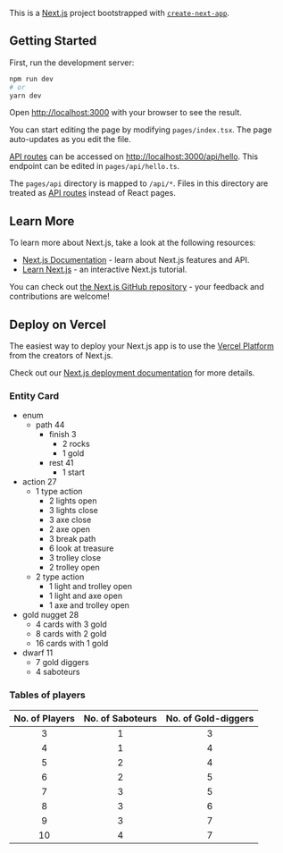 This is a [Next.js](https://nextjs.org/) project bootstrapped with [`create-next-app`](https://github.com/vercel/next.js/tree/canary/packages/create-next-app).

## Getting Started

First, run the development server:

```bash
npm run dev
# or
yarn dev
```

Open [http://localhost:3000](http://localhost:3000) with your browser to see the result.

You can start editing the page by modifying `pages/index.tsx`. The page auto-updates as you edit the file.

[API routes](https://nextjs.org/docs/api-routes/introduction) can be accessed on [http://localhost:3000/api/hello](http://localhost:3000/api/hello). This endpoint can be edited in `pages/api/hello.ts`.

The `pages/api` directory is mapped to `/api/*`. Files in this directory are treated as [API routes](https://nextjs.org/docs/api-routes/introduction) instead of React pages.

## Learn More

To learn more about Next.js, take a look at the following resources:

- [Next.js Documentation](https://nextjs.org/docs) - learn about Next.js features and API.
- [Learn Next.js](https://nextjs.org/learn) - an interactive Next.js tutorial.

You can check out [the Next.js GitHub repository](https://github.com/vercel/next.js/) - your feedback and contributions are welcome!

## Deploy on Vercel

The easiest way to deploy your Next.js app is to use the [Vercel Platform](https://vercel.com/new?utm_medium=default-template&filter=next.js&utm_source=create-next-app&utm_campaign=create-next-app-readme) from the creators of Next.js.

Check out our [Next.js deployment documentation](https://nextjs.org/docs/deployment) for more details.

### Entity Card
- enum
    - path 44
        - finish 3
            - 2 rocks
            - 1 gold
        - rest 41
            - 1 start
- action 27
    - 1 type action
        - 2 lights open
        - 3 lights close
        - 3 axe close
        - 2 axe open
        - 3 break path
        - 6 look at treasure
        - 3 trolley close
        - 2 trolley open
    - 2 type action
        - 1 light and trolley open
        - 1 light and axe open
        - 1 axe and trolley open
- gold nugget 28
    - 4 cards with 3 gold
    - 8 cards with 2 gold
    - 16 cards with 1 gold
- dwarf 11
    - 7 gold diggers
    - 4 saboteurs
### Tables of players
| No. of Players 	 | No. of Saboteurs 	 | No. of Gold-diggers 	 |
|:----------------:|:------------------:|:---------------------:|
| 3              	 | 1                	 | 3                   	 |
| 4              	 | 1                	 | 4                   	 |
| 5              	 | 2                	 | 4                   	 |
| 6              	 | 2                	 | 5                   	 |
| 7              	 | 3                	 | 5                   	 |
| 8              	 | 3                	 | 6                   	 |
| 9              	 | 3                	 | 7                   	 |
| 10             	 | 4                	 | 7                   	 |
